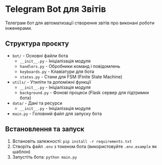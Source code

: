 
# Telegram Bot для Звітів

Телеграм бот для автоматизації створення звітів про виконані роботи інженерами.

## Структура проєкту

- `bot/` - Основні файли бота
  - `__init__.py` - Ініціалізація модуля
  - `handlers.py` - Обробники команд і повідомлень
  - `keyboards.py` - Клавіатури для бота
  - `states.py` - Стани для FSM (Finite State Machine)
- `utils/` - Утиліти та допоміжні функції
  - `__init__.py` - Ініціалізація модуля
  - `background.py` - Фонові процеси (Flask сервер для підтримки бота)
- `data/` - Дані та ресурси
  - `__init__.py` - Ініціалізація модуля
- `main.py` - Головний файл для запуску бота

## Встановлення та запуск

1. Встановіть залежності: `pip install -r requirements.txt`
2. Створіть файл `.env` з токеном бота (використовуйте `.env.example` як шаблон)
3. Запустіть бота: `python main.py`
